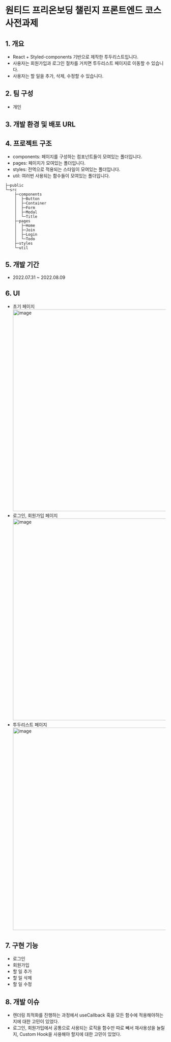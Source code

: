 # 원티드 프리온보딩 챌린지 프론트엔드 코스 사전과제

## 1. 개요

- React + Styled-components 기반으로 제작한 투두리스트입니다.
- 사용자는 회원가입과 로그인 절차를 거치면 투두리스트 페이지로 이동할 수 있습니다.
- 사용자는 할 일을 추가, 삭제, 수정할 수 있습니다.

## 2. 팀 구성

- 개인

## 3. 개발 환경 및 배포 URL

## 4. 프로젝트 구조

- components: 페이지를 구성하는 컴포넌트들이 모여있는 폴더입니다.
- pages: 페이지가 모여있는 폴더입니다.
- styles: 전역으로 적용되는 스타일이 모여있는 폴더입니다.
- util: 여러번 사용되는 함수들이 모여있는 폴더입니다.

```
├─public
└─src
    ├─components
    │  ├─Button
    │  ├─Container
    │  ├─Form
    │  ├─Modal
    │  └─Title
    ├─pages
    │  ├─Home
    │  ├─Join
    │  ├─Login
    │  └─Todo
    ├─styles
    └─util
```

## 5. 개발 기간

- 2022.07.31 ~ 2022.08.09

## 6. UI

- 초기 페이지
  <img width="633" alt="image" src="https://user-images.githubusercontent.com/89122773/183481152-abd2c37d-9ce4-4e02-a03f-6fc6718c1c6d.png">
- 로그인, 회원가입 페이지
  <img width="633" alt="image" src="https://user-images.githubusercontent.com/89122773/183481413-0bd22dc9-f726-4493-bf95-38cd99f642ca.png">
- 투두리스트 페이지
  <img width="635" alt="image" src="https://user-images.githubusercontent.com/89122773/183481576-d5670729-09ab-4021-a46b-665e7e5c1783.png">

## 7. 구현 기능

- 로그인
- 회원가입
- 할 일 추가
- 할 일 삭제
- 할 일 수정

## 8. 개발 이슈

- 렌더링 최적화를 진행하는 과정에서 useCallback 훅을 모든 함수에 적용해야하는지에 대한 고민이 있었다.
- 로그인, 회원가입에서 공통으로 사용되는 로직을 함수만 따로 빼서 재사용성을 늘릴지, Custom Hook을 사용해야 할지에 대한 고민이 있었다.
